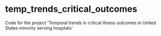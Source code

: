 # temp_trends_critical_outcomes
Code for the project 'Temporal trends in critical illness outcomes in United States minority serving hospitals'
